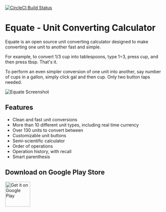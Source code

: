 [![CircleCI Build Status](https://circleci.com/gh/EvanRespaut/Equate.svg?style=shield)](https://circleci.com/gh/EvanRespaut/Equate)

# Equate - Unit Converting Calculator
Equate is an open source unit converting calculator designed to make converting one unit to another fast and simple. 

For example, to convert 1/3 cup into tablespoons, type 1÷3, press cup, and then press tbsp.  That's it.  

To perform an even simpler conversion of one unit into another, say number of cups in a gallon, simply click gal and then cup. Only two button taps needed.



![Equate Screenshot](https://lh3.googleusercontent.com/tBu_wzYyK4YvieretzG8SXJVL4sUb6CXvcw_jv0IWYlGjQ_zkc54FpgN3eORYYXJx78G=h900-rw)

 
## Features
 
- Clean and fast unit conversions
- More than 10 different unit types, including real time currency
- Over 130 units to convert between
- Customizable unit buttons
- Semi-scientific calculator 
- Order of operations
- Operation history, with recall
- Smart parenthesis


## Download on Google Play Store
<a href="https://play.google.com/store/apps/details?id=com.llamacorp.equate&utm_source=global_co&utm_medium=prtnr&utm_content=Mar2515&utm_campaign=PartBadge&pcampaignid=MKT-AC-global-none-all-co-pr-py-PartBadges-Oct1515-1"><img alt="Get it on Google Play" height="80" src="https://play.google.com/intl/en_us/badges/images/apps/en-play-badge.png" /></a>